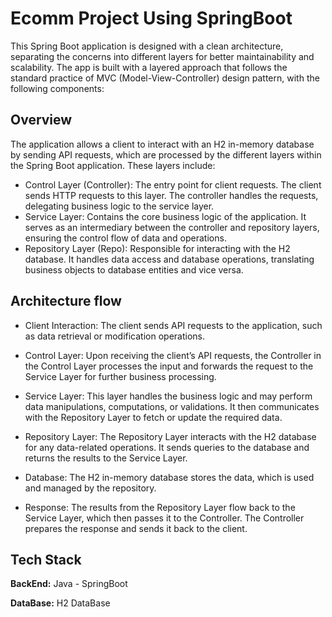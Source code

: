 
# Ecomm Project Using SpringBoot

This Spring Boot application is designed with a clean architecture, separating the concerns into different layers for better maintainability and scalability. The app is built with a layered approach that follows the standard practice of MVC (Model-View-Controller) design pattern, with the following components:

## Overview

The application allows a client to interact with an H2 in-memory database by sending API requests, which are processed by the different layers within the Spring Boot application. These layers include:

* Control Layer (Controller): The entry point for client requests. The client sends HTTP requests to this layer. The controller handles the requests, delegating business logic to the service layer.
* Service Layer: Contains the core business logic of the application. It serves as an intermediary between the controller and repository layers, ensuring the control flow of data and operations.
* Repository Layer (Repo): Responsible for interacting with the H2 database. It handles data access and database operations, translating business objects to database entities and vice versa.
## Architecture flow 
* Client Interaction: The client sends API requests to the application, such as data retrieval or modification operations.

* Control Layer: Upon receiving the client’s API requests, the Controller in the Control Layer processes the input and forwards the request to the Service Layer for further business processing.

* Service Layer: This layer handles the business logic and may perform data manipulations, computations, or validations. It then communicates with the Repository Layer to fetch or update the required data.

* Repository Layer: The Repository Layer interacts with the H2 database for any data-related operations. It sends queries to the database and returns the results to the Service Layer.

* Database: The H2 in-memory database stores the data, which is used and managed by the repository.

* Response: The results from the Repository Layer flow back to the Service Layer, which then passes it to the Controller. The Controller prepares the response and sends it back to the client.
## Tech Stack

**BackEnd:** Java - SpringBoot

**DataBase:** H2 DataBase

